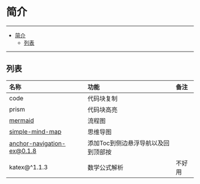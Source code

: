 # 简介

------

- [简介](#简介)
  - [列表](#列表)

------

## 列表

| 名称                                    | 功能                                | 备注   |
| :-------------------------------------- | :---------------------------------- | :----- |
| code                                    | 代码块复制                          |        |
| prism                                   | 代码块高亮                          |        |
| [mermaid](./mermaid.md)                 | 流程图                              |        |
| [simple-mind-map](./simple-mind-map.md) | 思维导图                            |        |
| anchor-navigation-ex@0.1.8              | 添加Toc到侧边悬浮导航以及回到顶部按 |        |
| katex@^1.1.3                            | 数学公式解析                        | 不好用 |
